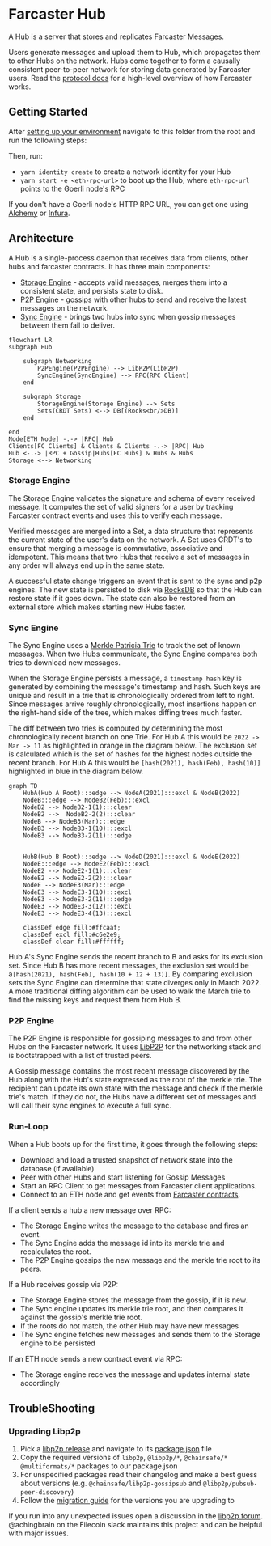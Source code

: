 # Farcaster Hub

A Hub is a server that stores and replicates Farcaster Messages.

Users generate messages and upload them to Hub, which propagates them to other Hubs on the network. Hubs come together to form a causally consistent peer-to-peer network for storing data generated by Farcaster users. Read the [protocol docs](https://github.com/farcasterxyz/protocol) for a high-level overview of how Farcaster works.

## Getting Started

After [setting up your environment](../CONTRIBUTING.md#2-setting-up-your-development-environment) navigate to this folder from the root and run the following steps:

Then, run:

- `yarn identity create` to create a network identity for your Hub
- `yarn start -e <eth-rpc-url>` to boot up the Hub, where `eth-rpc-url` points to the Goerli node's RPC

If you don't have a Goerli node's HTTP RPC URL, you can get one using [Alchemy](https://www.alchemy.com/) or [Infura](https://www.infura.io/).

## Architecture

A Hub is a single-process daemon that receives data from clients, other hubs and farcaster contracts. It has three main components:

- [Storage Engine]() - accepts valid messages, merges them into a consistent state, and persists state to disk.
- [P2P Engine]() - gossips with other hubs to send and receive the latest messages on the network.
- [Sync Engine]() - brings two hubs into sync when gossip messages between them fail to deliver.

```mermaid
flowchart LR
subgraph Hub

    subgraph Networking
        P2PEngine(P2PEngine) --> LibP2P(LibP2P)
        SyncEngine(SyncEngine) --> RPC(RPC Client)
    end

    subgraph Storage
        StorageEngine(Storage Engine) --> Sets
        Sets(CRDT Sets) <--> DB[(Rocks<br/>DB)]
    end

end
Node[ETH Node] -.-> |RPC| Hub
Clients[FC Clients] & Clients & Clients -.-> |RPC| Hub
Hub <-.-> |RPC + Gossip|Hubs[FC Hubs] & Hubs & Hubs
Storage <--> Networking
```

### Storage Engine

The Storage Engine validates the signature and schema of every received message. It computes the set of valid signers for a user by tracking Farcaster contract events and uses this to verify each message.

Verified messages are merged into a Set, a data structure that represents the current state of the user's data on the network. A Set uses CRDT's to ensure that merging a message is commutative, associative and idempotent. This means that two Hubs that receive a set of messages in any order will always end up in the same state.

A successful state change triggers an event that is sent to the sync and p2p engines. The new state is persisted to disk via [RocksDB](https://github.com/facebook/rocksdb) so that the Hub can restore state if it goes down. The state can also be restored from an external store which makes starting new Hubs faster.

### Sync Engine

The Sync Engine uses a [Merkle Patricia Trie](https://ethereum.org/en/developers/docs/data-structures-and-encoding/patricia-merkle-trie/) to track the set of known messages. When two Hubs communicate, the Sync Engine compares both tries to download new messages.

When the Storage Engine persists a message, a `timestamp hash` key is generated by combining the message's timestamp and hash. Such keys are unique and result in a trie that is chronologically ordered from left to right. Since messages arrive roughly chronologically, most insertions happen on the right-hand side of the tree, which makes diffing trees much faster.

The diff between two tries is computed by determining the most chronologically recent branch on one Trie. For Hub A this would be `2022 -> Mar -> 11` as highlighted in orange in the diagram below. The exclusion set is calculated which is the set of hashes for the highest nodes outside the recent branch. For Hub A this would be `[hash(2021), hash(Feb), hash(10)]` highlighted in blue in the diagram below.

```mermaid
graph TD
    HubA(Hub A Root):::edge --> NodeA(2021):::excl & NodeB(2022)
    NodeB:::edge --> NodeB2(Feb):::excl
    NodeB2 --> NodeB2-1(1):::clear
    NodeB2 -->  NodeB2-2(2):::clear
    NodeB --> NodeB3(Mar):::edge
    NodeB3 --> NodeB3-1(10):::excl
    NodeB3 --> NodeB3-2(11):::edge


    HubB(Hub B Root):::edge --> NodeD(2021):::excl & NodeE(2022)
    NodeE:::edge --> NodeE2(Feb):::excl
    NodeE2 --> NodeE2-1(1):::clear
    NodeE2 --> NodeE2-2(2):::clear
    NodeE --> NodeE3(Mar):::edge
    NodeE3 --> NodeE3-1(10):::excl
    NodeE3 --> NodeE3-2(11):::edge
    NodeE3 --> NodeE3-3(12):::excl
    NodeE3 --> NodeE3-4(13):::excl

    classDef edge fill:#ffcaaf;
    classDef excl fill:#c6e2e9;
    classDef clear fill:#ffffff;
```

Hub A's Sync Engine sends the recent branch to B and asks for its exclusion set. Since Hub B has more recent messages, the exclusion set would be a`[hash(2021), hash(Feb), hash(10 + 12 + 13)]`. By comparing exclusion sets the Sync Engine can determine that state diverges only in March 2022. A more traditional diffing algorithm can be used to walk the March trie to find the missing keys and request them from Hub B.

### P2P Engine

The P2P Engine is responsible for gossiping messages to and from other Hubs on the Farcaster network. It uses [LibP2P](https://github.com/libp2p/libp2p) for the networking stack and is bootstrapped with a list of trusted peers.

A Gossip message contains the most recent message discovered by the Hub along with the Hub's state expressed as the root of the merkle trie. The recipient can update its own state with the message and check if the merkle trie's match. If they do not, the Hubs have a different set of messages and will call their sync engines to execute a full sync.

### Run-Loop

When a Hub boots up for the first time, it goes through the following steps:

- Download and load a trusted snapshot of network state into the database (if available)
- Peer with other Hubs and start listening for Gossip Messages
- Start an RPC Client to get messages from Farcaster client applications.
- Connect to an ETH node and get events from [Farcaster contracts](https://github.com/farcasterxyz/contracts).

If a client sends a hub a new message over RPC:

- The Storage Engine writes the message to the database and fires an event.
- The Sync Engine adds the message id into its merkle trie and recalculates the root.
- The P2P Engine gossips the new message and the merkle trie root to its peers.

If a Hub receives gossip via P2P:

- The Storage Engine stores the message from the gossip, if it is new.
- The Sync engine updates its merkle trie root, and then compares it against the gossip's merkle trie root.
- If the roots do not match, the other Hub may have new messages
- The Sync engine fetches new messages and sends them to the Storage engine to be persisted

If an ETH node sends a new contract event via RPC:

- The Storage engine receives the message and updates internal state accordingly

## TroubleShooting

### Upgrading Libp2p

1. Pick a [libp2p release](https://github.com/libp2p/js-libp2p/releases) and navigate to its [package.json](https://github.com/libp2p/js-libp2p/blob/master/package.json) file
2. Copy the required versions of `libp2p`, `@libp2p/*`, `@chainsafe/*` `@multiformats/*` packages to our package.json
3. For unspecified packages read their changelog and make a best guess about versions (e.g. `@chainsafe/libp2p-gossipsub` and `@libp2p/pubsub-peer-discovery`)
4. Follow the [migration guide](https://github.com/libp2p/js-libp2p/tree/master/doc/migrations) for the versions you are upgrading to

If you run into any unexpected issues open a discussion in the [libp2p forum](https://discuss.libp2p.io/). @achingbrain on the Filecoin slack maintains this project and can be helpful with major issues.
